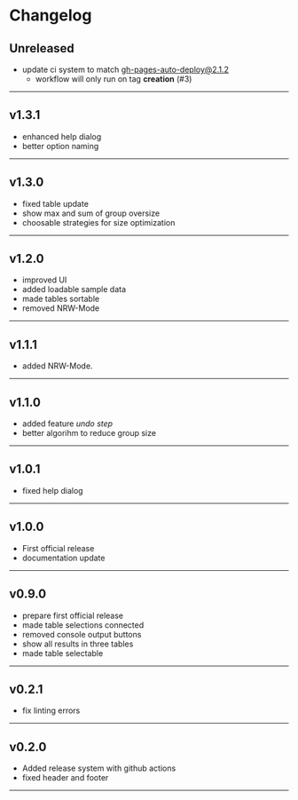 # Changelog

## Unreleased

- update ci system to match [gh-pages-auto-deploy@2.1.2](https://github.com/korki43/gh-pages-auto-deploy)
  - workflow will only run on tag **creation** (#3)

---

## v1.3.1

- enhanced help dialog
- better option naming

---

## v1.3.0

- fixed table update
- show max and sum of group oversize
- choosable strategies for size optimization

---

## v1.2.0

- improved UI
- added loadable sample data
- made tables sortable
- removed NRW-Mode

---

## v1.1.1

- added NRW-Mode.

---

## v1.1.0

- added feature _undo step_
- better algorihm to reduce group size

---

## v1.0.1

- fixed help dialog

---

## v1.0.0

- First official release
- documentation update

---

## v0.9.0

- prepare first official release
- made table selections connected
- removed console output buttons
- show all results in three tables
- made table selectable

---

## v0.2.1

- fix linting errors

---

## v0.2.0

- Added release system with github actions
- fixed header and footer

---
